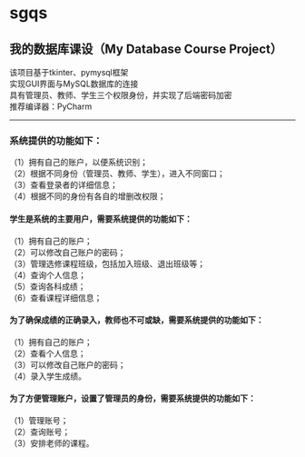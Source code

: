 # sgqs
## 我的数据库课设（My Database Course Project）
该项目基于tkinter、pymysql框架<br>
实现GUI界面与MySQL数据库的连接<br>
具有管理员、教师、学生三个权限身份，并实现了后端密码加密<br>
推荐编译器：PyCharm
***
### 系统提供的功能如下：
（1）拥有自己的账户，以便系统识别；<br>
（2）根据不同身份（管理员、教师、学生），进入不同窗口；<br>
（3）查看登录者的详细信息；<br>
（4）根据不同的身份有各自的增删改权限；
#### 学生是系统的主要用户，需要系统提供的功能如下：
（1）拥有自己的账户；<br>
（2）可以修改自己账户的密码；<br>
（3）管理选修课程班级，包括加入班级、退出班级等；<br>
（4）查询个人信息；<br>
（5）查询各科成绩；<br>
（6）查看课程详细信息；
#### 为了确保成绩的正确录入，教师也不可或缺，需要系统提供的功能如下：
（1）拥有自己的账户；<br>
（2）查看个人信息；<br>
（3）可以修改自己账户的密码；<br>
（4）录入学生成绩。
#### 为了方便管理账户，设置了管理员的身份，需要系统提供的功能如下：
（1）管理账号；<br>
（2）查询账号；<br>
（3）安排老师的课程。
